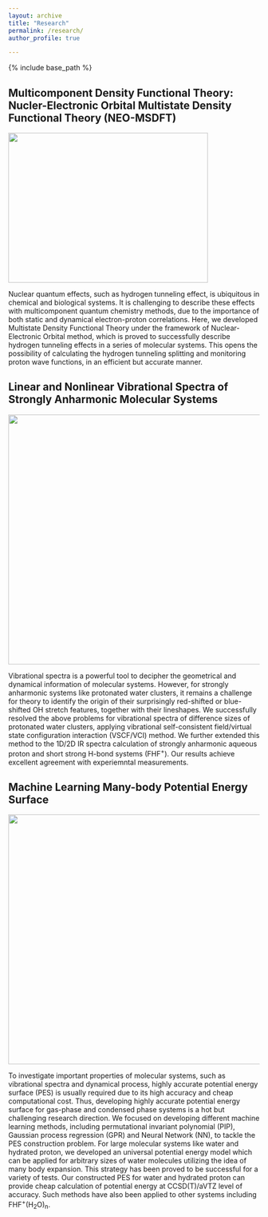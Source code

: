 ```yaml
---
layout: archive
title: "Research"
permalink: /research/
author_profile: true

---
```

{% include base_path %}

Multicomponent Density Functional Theory: Nucler-Electronic Orbital Multistate Density Functional Theory (NEO-MSDFT)
------
<img src="https://user-images.githubusercontent.com/57276712/130341918-68cb0d40-c61c-498f-b4ca-246e3a1496b1.png" width="400" height="300" />

Nuclear quantum effects, such as hydrogen tunneling effect, is ubiquitous in chemical and biological systems. It is challenging to describe these effects with multicomponent quantum chemistry methods, due to the importance of both static and dynamical electron-proton correlations. Here, we developed Multistate Density Functional Theory under the framework of Nuclear-Electronic Orbital method, which is proved to successfully describe hydrogen tunneling effects in a series of molecular systems. This opens the possibility of calculating the hydrogen tunneling splitting and monitoring proton wave functions, in an efficient but accurate manner.

Linear and Nonlinear Vibrational Spectra of Strongly Anharmonic Molecular Systems 
------
<img src="https://user-images.githubusercontent.com/57276712/130342623-69e6ee51-e483-4b5f-b881-048a014997f6.png" width="800" height="500" />

Vibrational spectra is a powerful tool to decipher the geometrical and dynamical information of molecular systems. However, for strongly anharmonic systems like protonated water clusters, it remains a challenge for theory to identify the origin of their surprisingly red-shifted or blue-shifted OH stretch features, together with their lineshapes. We successfully resolved the above problems for vibrational spectra of difference sizes of protonated water clusters, applying vibrational self-consistent field/virtual state configuration interaction (VSCF/VCI) method. We further extended this method to the 1D/2D IR spectra calculation of strongly anharmonic aqueous proton and short strong H-bond systems (FHF<sup>+</sup>). Our results achieve excellent agreement with experiemntal measurements.

Machine Learning Many-body Potential Energy Surface
------
<img src="https://user-images.githubusercontent.com/57276712/130343393-c002d818-d4e1-4b05-899b-0c1b4acdadc8.png" width="800" height="500" />

To investigate important properties of molecular systems, such as vibrational spectra and dynamical process, highly accurate potential energy surface (PES) is usually required due to its high accuracy and cheap computational cost. Thus, developing highly accurate potential energy surface for gas-phase and condensed phase systems is a hot but challenging research direction. We focused on developing different machine learning methods, including permutational invariant polynomial (PIP), Gaussian process regression (GPR) and Neural Network (NN), to tackle the PES construction problem. For large molecular systems like water and hydrated proton, we developed an universal potential energy model which can be applied for arbitrary sizes of water molecules utilizing the idea of many body expansion. This strategy has been proved to be successful for a variety of tests. Our constructed PES for water and hydrated proton can provide cheap calculation of potential energy at CCSD(T)/aVTZ level of accuracy. Such methods have also been applied to other systems including FHF<sup>+</sup>(H<sub>2</sub>O)<sub>n</sub>. 

